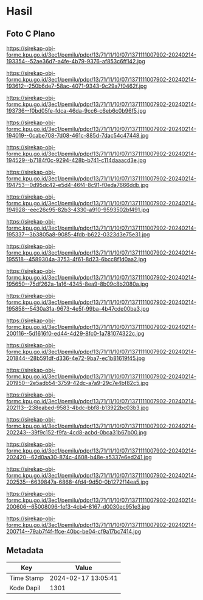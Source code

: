 # Hasil

## Foto C Plano

https://sirekap-obj-formc.kpu.go.id/3ec1/pemilu/pdpr/13/71/11/10/07/1371111007902-20240214-193354--52ae36d7-a4fe-4b79-9376-af853c6ff142.jpg

https://sirekap-obj-formc.kpu.go.id/3ec1/pemilu/pdpr/13/71/11/10/07/1371111007902-20240214-193612--250b6de7-58ac-4071-9343-9c29a7f0462f.jpg

https://sirekap-obj-formc.kpu.go.id/3ec1/pemilu/pdpr/13/71/11/10/07/1371111007902-20240214-193736--f0bd05fe-fdca-46da-9cc6-c6eb6c0b96f5.jpg

https://sirekap-obj-formc.kpu.go.id/3ec1/pemilu/pdpr/13/71/11/10/07/1371111007902-20240214-194019--0cabe708-7d08-461c-885d-7dac54c47448.jpg

https://sirekap-obj-formc.kpu.go.id/3ec1/pemilu/pdpr/13/71/11/10/07/1371111007902-20240214-194529--b7184f0c-9294-428b-b741-c114daaacd3e.jpg

https://sirekap-obj-formc.kpu.go.id/3ec1/pemilu/pdpr/13/71/11/10/07/1371111007902-20240214-194753--0d95dc42-e5d4-46f4-8c91-f0eda7666ddb.jpg

https://sirekap-obj-formc.kpu.go.id/3ec1/pemilu/pdpr/13/71/11/10/07/1371111007902-20240214-194928--eec26c95-82b3-4330-a910-9593502bf491.jpg

https://sirekap-obj-formc.kpu.go.id/3ec1/pemilu/pdpr/13/71/11/10/07/1371111007902-20240214-195337--3b3805a8-9085-4fdb-b622-0323d3e75e31.jpg

https://sirekap-obj-formc.kpu.go.id/3ec1/pemilu/pdpr/13/71/11/10/07/1371111007902-20240214-195518--4589304a-3753-4f61-8d23-6bcc8f1d0aa2.jpg

https://sirekap-obj-formc.kpu.go.id/3ec1/pemilu/pdpr/13/71/11/10/07/1371111007902-20240214-195650--75df262a-1a16-4345-8ea9-8b09c8b2080a.jpg

https://sirekap-obj-formc.kpu.go.id/3ec1/pemilu/pdpr/13/71/11/10/07/1371111007902-20240214-195858--5430a31a-9673-4e5f-99ba-4b47cde00ba3.jpg

https://sirekap-obj-formc.kpu.go.id/3ec1/pemilu/pdpr/13/71/11/10/07/1371111007902-20240214-200116--5d1616f0-ed44-4d29-8fc0-1a781074322c.jpg

https://sirekap-obj-formc.kpu.go.id/3ec1/pemilu/pdpr/13/71/11/10/07/1371111007902-20240214-201844--28b591df-d336-4e72-9ba7-ec1b81619f45.jpg

https://sirekap-obj-formc.kpu.go.id/3ec1/pemilu/pdpr/13/71/11/10/07/1371111007902-20240214-201950--2e5adb54-3759-42dc-a7a9-29c7e4bf82c5.jpg

https://sirekap-obj-formc.kpu.go.id/3ec1/pemilu/pdpr/13/71/11/10/07/1371111007902-20240214-202113--238eabed-9583-4bdc-bbf8-b13922bc03b3.jpg

https://sirekap-obj-formc.kpu.go.id/3ec1/pemilu/pdpr/13/71/11/10/07/1371111007902-20240214-202243--39f9c152-f9fa-4cd8-acbd-0bca31b67b00.jpg

https://sirekap-obj-formc.kpu.go.id/3ec1/pemilu/pdpr/13/71/11/10/07/1371111007902-20240214-202420--62d0aa30-874c-4608-b48e-a5337e6ed241.jpg

https://sirekap-obj-formc.kpu.go.id/3ec1/pemilu/pdpr/13/71/11/10/07/1371111007902-20240214-202535--6639847a-6868-4fd4-9d50-0b1272f14ea5.jpg

https://sirekap-obj-formc.kpu.go.id/3ec1/pemilu/pdpr/13/71/11/10/07/1371111007902-20240214-200606--65008096-1ef3-4cb4-8167-d0030ec951e3.jpg

https://sirekap-obj-formc.kpu.go.id/3ec1/pemilu/pdpr/13/71/11/10/07/1371111007902-20240214-200714--79ab7f4f-ffce-40bc-be04-cf9a17bc7414.jpg


## Metadata

| Key        | Value               |
| ---------- | ------------------- |
| Time Stamp | 2024-02-17 13:05:41 |
| Kode Dapil | 1301                |



